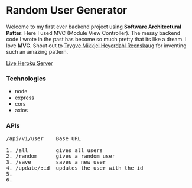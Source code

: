 # Random User Generator

Welcome to my first ever backend project using <b>Software Architectural Patter</b>. Here I used MVC (Module View Controller). The messy backend code I wrote in the past has become so much pretty that its like a dream. I love <b>MVC</b>. Shout out to [Trygve Mikkjel Heyerdahl Reenskaug](<https://en.wikipedia.org/wiki/Trygve_Reenskaug#:~:text=Trygve%20Mikkjel%20Heyerdahl%20Reenskaug%20(born,Xerox%20Palo%20Alto%20Research%20Center)>) for inventing such an amazing pattern.

[Live Heroku Server]()

### Technologies

- node
- express
- cors
- axios

### APIs

<pre>
/api/v1/user    Base URL

1. /all         gives all users
2. /random      gives a random user
3. /save        saves a new user
4. /update/:id  updates the user with the id
5.
6.
</pre>
